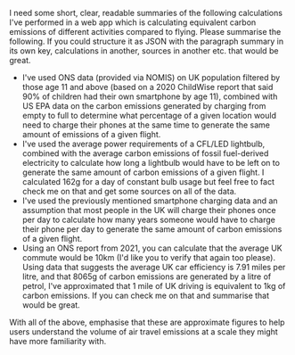 I need some short, clear, readable summaries of the following calculations I've performed in a web app which is calculating equivalent carbon emissions of different activities compared to flying. Please summarise the following. If you could structure it as JSON with the paragraph summary in its own key, calculations in another, sources in another etc. that would be great.

* I've used ONS data (provided via NOMIS) on UK population filtered by those age 11 and above (based on a 2020 ChildWise report that said 90% of children had their own smartphone by age 11), combined with US EPA data on the carbon emissions generated by charging from empty to full to determine what percentage of a given location would need to charge their phones at the same time to generate the same amount of emissions of a given flight.
* I've used the average power requirements of a CFL/LED lightbulb, combined with the average carbon emissions of fossil fuel-derived electricity to calculate how long a lightbulb would have to be left on to generate the same amount of carbon emissions of a given flight. I calculated 162g for a day of constant bulb usage but feel free to fact check me on that and get some sources on all of the data.
* I've used the previously mentioned smartphone charging data and an assumption that most people in the UK will charge their phones once per day to calculate how many years someone would have to charge their phone per day to generate the same amount of carbon emissions of a given flight.
* Using an ONS report from 2021, you can calculate that the average UK commute would be 10km (I'd like you to verify that again too please). Using data that suggests the average UK car efficiency is 7.91 miles per litre, and that 8065g of carbon emissions are generated by a litre of petrol, I've approximated that 1 mile of UK driving is equivalent to 1kg of carbon emissions. If you can check me on that and summarise that would be great.

With all of the above, emphasise that these are approximate figures to help users understand the volume of air travel emissions at a scale they might have more familiarity with.